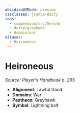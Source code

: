 ```yaml
---
obsidianUIMode: preview
cssclasses: json5e-deity
tags:
  - compendium/src/5e/phb
  - deity/greyhawk
  - domain/war
aliases:
  - Heironeous
---
```

# Heironeous
*Source: Player's Handbook p. 295* 

- **Alignment**: Lawful Good
- **Domains**: War
- **Pantheon**: Greyhawk
- **Symbol**: Lightning bolt
